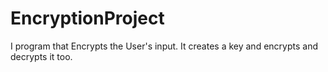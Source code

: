 # EncryptionProject
I program that Encrypts the User's input. It creates a key and encrypts and decrypts it too.
